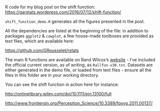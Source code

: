 R code for my blog post on the shift function:
<https://garstats.wordpress.com/2016/07/12/shift-function/>

`shift_function_demo.R` generates all the figures presented in the post.

All the dependencies are listed at the beginning of the file: 
in addition to packages `ggplot2` & `cowplot`, a few house-made toolboxes are provided as text files,
which are available here:

https://github.com/GRousselet/rstats

The main R functions are available on Rand Wilcox’s [website](http://dornsife.usc.edu/labs/rwilcox/software/) - I’ve included the official current version, as of writing, as `Rallfun-v30.txt`. 
Datasets are either generated in the demo file, or loaded from text files - ensure all the files in this folder are in your working directory.

You can see the shift function in action here for instance:

http://onlinelibrary.wiley.com/doi/10.1111/ejn.13100/full

http://www.frontiersin.org/Perception_Science/10.3389/fpsyg.2011.00137/
